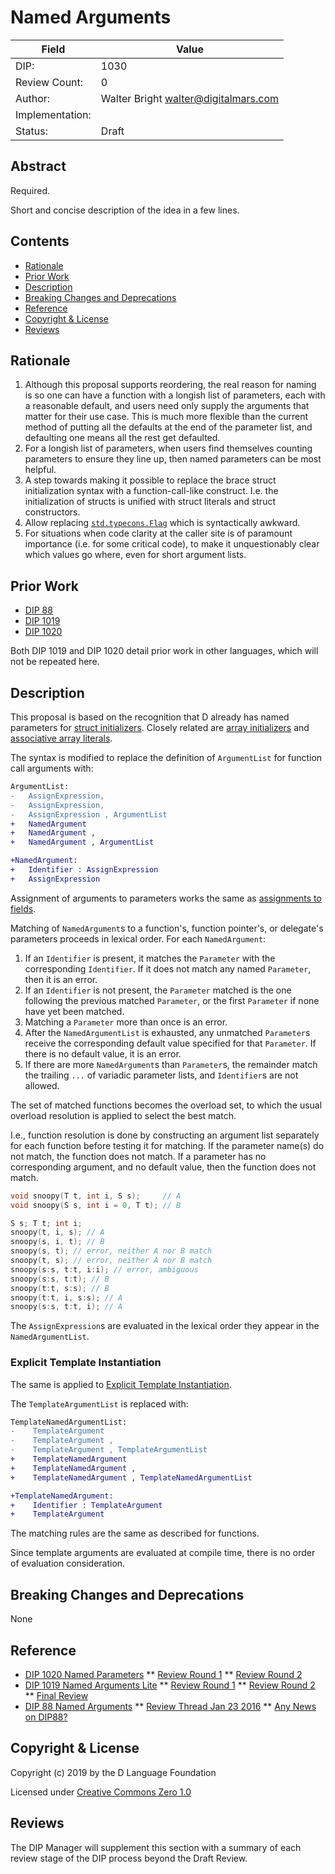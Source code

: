 # Named Arguments

| Field           | Value                                                           |
|-----------------|-----------------------------------------------------------------|
| DIP:            | 1030                                                            |
| Review Count:   | 0                                                               |
| Author:         | Walter Bright walter@digitalmars.com                            |
| Implementation: |                                                                 |
| Status:         | Draft                                                           |

## Abstract

Required.

Short and concise description of the idea in a few lines.


## Contents
* [Rationale](#rationale)
* [Prior Work](#prior-work)
* [Description](#description)
* [Breaking Changes and Deprecations](#breaking-changes-and-deprecations)
* [Reference](#reference)
* [Copyright & License](#copyright--license)
* [Reviews](#reviews)

## Rationale

1. Although this proposal supports reordering, the real reason for naming is so one can
have a function with a longish list of parameters, each with a reasonable default,
and users need only supply the arguments that matter for their use case. This
is much more flexible than the current method of putting all the defaults at
the end of the parameter list, and defaulting one means all the rest get defaulted.
2. For a longish list of parameters, when users find themselves counting parameters to ensure they line up, then named parameters
can be most helpful.
3. A step towards making it possible to replace the brace struct initialization syntax with
a function-call-like construct. I.e. the initialization of structs is unified with
struct literals and struct constructors.
4. Allow replacing [`std.typecons.Flag`](https://dlang.org/phobos/std_typecons.html#Flag)
which is syntactically awkward.
5. For situations when code clarity at the caller site is of paramount importance
(i.e. for some critical code), to make it unquestionably clear which values go where,
even for short argument lists.

## Prior Work

* [DIP 88](https://wiki.dlang.org/DIP88)
* [DIP 1019](https://github.com/dlang/DIPs/blob/master/DIPs/other/DIP1019.md)
* [DIP 1020](https://github.com/dlang/DIPs/blob/master/DIPs/other/DIP1020.md)

Both DIP 1019 and DIP 1020 detail prior work in other languages, which will not be
repeated here.


## Description

This proposal is based on the recognition that D already has
named parameters for [struct initializers](https://dlang.org/spec/struct.html#static_struct_init).
Closely related are [array initializers](https://dlang.org/spec/arrays.html#static-init-static)
and [associative array literals](https://dlang.org/spec/hash-map.html#static_initialization).

The syntax is modified to replace the definition of `ArgumentList` for function call
arguments with:

```diff
ArgumentList:
-   AssignExpression,
-   AssignExpression,
-   AssignExpression , ArgumentList
+   NamedArgument
+   NamedArgument ,
+   NamedArgument , ArgumentList

+NamedArgument:
+   Identifier : AssignExpression
+   AssignExpression
```

Assignment of arguments to parameters works the same as
[assignments to fields](https://dlang.org/spec/struct.html#static_struct_init).

Matching of `NamedArgument`s to a function's, function pointer's, or delegate's parameters
proceeds in lexical order.
For each `NamedArgument`:

1. If an `Identifier` is present, it matches the `Parameter` with the corresponding
`Identifier`. If it does not match any named `Parameter`, then it is an error.
2. If an `Identifier` is not present, the `Parameter` matched is the one following
the previous matched `Parameter`, or the first `Parameter` if none have yet been matched.
3. Matching a `Parameter` more than once is an error.
4. After the `NamedArgumentList` is exhausted, any unmatched `Parameter`s receive the
corresponding default value specified for that `Parameter`. If there is no default value,
it is an error.
5. If there are more `NamedArgument`s than `Parameter`s, the remainder match the trailing
`...` of variadic parameter lists, and `Identifier`s are not allowed.


The set of matched functions becomes the overload set, to which the usual overload resolution
is applied to select the best match.

I.e., function resolution is done by constructing an argument list separately
for each function before testing it for matching. If the parameter
name(s) do not match, the function does not match. If a parameter has no
corresponding argument, and no default value, then the function does not match.

```d
void snoopy(T t, int i, S s);     // A
void snoopy(S s, int i = 0, T t); // B

S s; T t; int i;
snoopy(t, i, s); // A
snoopy(s, i, t); // B
snoopy(s, t); // error, neither A nor B match
snoopy(t, s); // error, neither A nor B match
snoopy(s:s, t:t, i:i); // error, ambiguous
snoopy(s:s, t:t); // B
snoopy(t:t, s:s); // B
snoopy(t:t, i, s:s); // A
snoopy(s:s, t:t, i); // A
```

The `AssignExpression`s are evaluated in the lexical order they appear in the
`NamedArgumentList`.

### Explicit Template Instantiation

The same is applied to
[Explicit Template Instantiation](https://dlang.org/spec/template.html#explicit_tmp_instantiation).

The `TemplateArgumentList` is replaced with:

```diff
TemplateNamedArgumentList:
-    TemplateArgument
-    TemplateArgument ,
-    TemplateArgument , TemplateArgumentList
+    TemplateNamedArgument
+    TemplateNamedArgument ,
+    TemplateNamedArgument , TemplateNamedArgumentList

+TemplateNamedArgument:
+    Identifier : TemplateArgument
+    TemplateArgument
```

The matching rules are the same as described for functions.

Since template arguments are evaluated at compile time, there is no order of evaluation consideration.


## Breaking Changes and Deprecations

None


## Reference

* [DIP 1020 Named Parameters](https://github.com/dlang/DIPs/blob/c723d8f4e3ac2d5bcaf8cdff87e1507f09669ca6/DIPs/DIP1020.md)
** [Review Round 1](https://digitalmars.com/d/archives/digitalmars/D/DIP_1020--Named_Parameters--Community_Review_Round_1_325299.html)
** [Review Round 2](https://digitalmars.com/d/archives/digitalmars/D/DIP_1020--Named_Parameters--Community_Review_Round_2_330582.html)
* [DIP 1019 Named Arguments Lite](https://github.com/dlang/DIPs/blob/3bc3469a841b87517a610f696689c8771e74d9e5/DIPs/DIP1019.md)
** [Review Round 1](https://digitalmars.com/d/archives/digitalmars/D/DIP_1019--Named_Arguments_Lite--Community_Review_Round_1_324110.html)
** [Review Round 2](https://digitalmars.com/d/archives/digitalmars/D/DIP_1019--Named_Arguments_Lite--Community_Review_Round_2_327714.html)
** [Final Review](https://digitalmars.com/d/archives/digitalmars/D/DIP_1019--Named_Arguments_Lite--Final_Review_330067.html)
* [DIP 88 Named Arguments](https://wiki.dlang.org/DIP88)
** [Review Thread Jan 23 2016](https://digitalmars.com/d/archives/digitalmars/D/DIP_88_Simple_form_of_named_parameters_279191.html)
** [Any News on DIP88?](https://digitalmars.com/d/archives/digitalmars/D/Any_news_on_DIP88_298814.html)

## Copyright & License
Copyright (c) 2019 by the D Language Foundation

Licensed under [Creative Commons Zero 1.0](https://creativecommons.org/publicdomain/zero/1.0/legalcode.txt)

## Reviews
The DIP Manager will supplement this section with a summary of each review stage
of the DIP process beyond the Draft Review.
